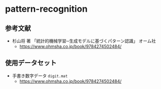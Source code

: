 # pattern-recognition

## 参考文献

- 杉山将 著 「統計的機械学習─生成モデルに基づくパターン認識」 オーム社
  - https://www.ohmsha.co.jp/book/9784274502484/

## 使用データセット

- 手書き数字データ `digit.mat`
  - https://www.ohmsha.co.jp/book/9784274502484/
